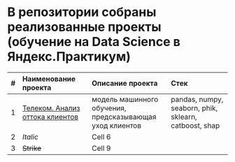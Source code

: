 # В репозитории собраны реализованные проекты (обучение на Data Science в Яндекс.Практикум)
| #  | **Наименование проекта**  | **Описание проекта**| **Стек** |
|:-- |:---------------| :-------------------| :-------------------|
| 1        | [Телеком. Анализ оттока клиентов](https://github.com/Eugene-Glukhov/YP/blob/main/telecom-pr/)        |  модель машинного обучения, <br /> предсказывающая уход клиентов | pandas, numpy, seaborn, phik, sklearn, catboost, shap        |
| 2         | *Italic*        | Cell 6        | |
| 3         | ~~Strike~~      | Cell 9        | |
